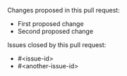 Changes proposed in this pull request:

- First proposed change
- Second proposed change

Issues closed by this pull request:

- #\<issue-id\>
- #\<another-issue-id\>
